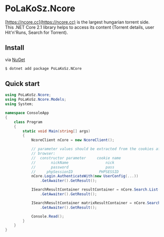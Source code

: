 # PoLaKoSz.Ncore

[https://ncore.cc](https://ncore.cc) is the largest hungarian torrent side. This .NET Core 2.1 library helps to access its content
(Torrent details, user Hit'n'Runs, Search for Torrent).

## Install

via [NuGet](https://www.nuget.org/packages/PoLaKoSz.Ncore/)

``` sh
$ dotnet add package PoLaKoSz.NCore
```

## Quick start

``` c#
using PoLaKoSz.Ncore;
using PoLaKoSz.Ncore.Models;
using System;

namespace ConsoleApp
{
    class Program
    {
        static void Main(string[] args)
        {
            NcoreClient nCore = new NcoreClient();

            // parameter values should be extracted from the cookies after logged in from a
            // browser:
            //  constructor parameter     cookie name
            //       nickName                 nick
            //       password                 pass
            //     phpSessionID            PHPSESSID
            nCore.Login.AuthenticateWith(new UserConfig(...))
                .GetAwaiter().GetResult();

            ISearchResultContainer resultContainer = nCore.Search.List()
                .GetAwaiter().GetResult();

            ISearchResultContainer matrixResultContainer = nCore.Search.For("The Matrix")
                .GetAwaiter().GetResult();

            Console.Read();
        }
    }
}
```
